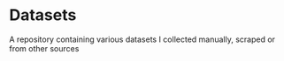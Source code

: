 # Datasets
A repository containing various datasets I collected manually, scraped or from other sources

